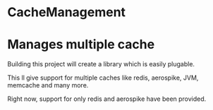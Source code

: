 # CacheManagement
Manages multiple cache
=========================

Building this project will create a library which is easily plugable.

This ll give support for multiple caches like redis, aerospike, JVM, memcache and many more.

Right now, support for only redis and aerospike have been provided.
